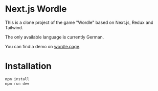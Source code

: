 # Next.js Wordle

This is a clone project of the game "Wordle" based on Next.js, Redux and Tailwind.

The only available language is currently German.

You can find a demo on <a href="https://wordle.page" target="_blank">wordle.page</a>.

# Installation
```bash
npm install
npm run dev
```
